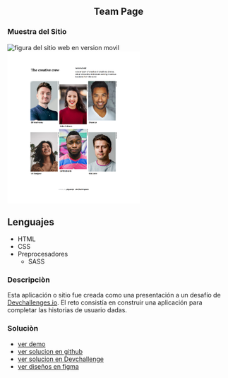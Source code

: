 <main>
<section align="center">
    <h1 align="center"> Team Page </h1>
</section>
<section >
    <section>
        <h1 > Muestra del Sitio </h1>
    </section>
    <section >
         <img align="center" width="300px" heigth="300px" src="./src/img/movil.png" alt="figura del sitio web en version movil">
         <img align="center"  width="300px" heigth="300px" src="./src/img/escritorio.png" alt="figura del sitio web en version escritorio">
    <section>
   
</section>
<section >
    <section>
        <h2> Lenguajes </h2>
    </section>
    <nav>
        <ul>
            <li>HTML</li>
            <li>CSS</li>
            <li>
                Preprocesadores
                <ul>
                    <li>SASS</li>
                </ul>
            </li>
        </ul>
    </nav>
</section>
<section >
    <h3> Descripciòn </h3>
    <p>
        Esta aplicación o sitio fue creada como una presentación a un desafío de <a href="http://devchallenges.io" target="_blank">Devchallenges.io</a>. El reto consistía en construir una aplicación para completar las historias de usuario dadas.
    </p>
</section>
<section >
    <h3> Soluciòn </h3>
    <nav>
    <ul>
        <li><a href="https://piguavejc-team-page.onrender.com/"> ver demo </a></li>
        <li><a href="https://github.com/jean-carlos-19/team-page"> ver solucion en github </a></li>
        <li><a href="https://devchallenges.io/solutions/UPsPRuQsvaufnf9LJjL0"> ver solucion en Devchallenge </a></li>
        <li><a href="https://www.figma.com/file/F8d1qJsorEdY47N74HLxQ4/team-page-challenge?node-id=0%3A1"> ver diseños en figma </a></li>
    </ul>
</nav>
</section>

</main>
